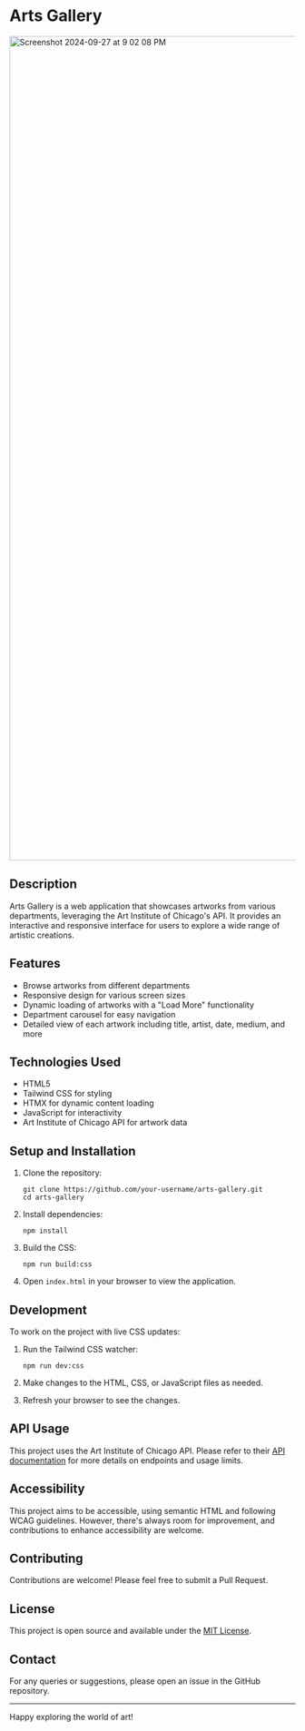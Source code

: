 # Arts Gallery

<img width="1453" alt="Screenshot 2024-09-27 at 9 02 08 PM" src="https://github.com/user-attachments/assets/64ddb982-d670-4452-bf51-84cb4e106697">


## Description

Arts Gallery is a web application that showcases artworks from various departments, leveraging the Art Institute of Chicago's API. It provides an interactive and responsive interface for users to explore a wide range of artistic creations.

## Features

- Browse artworks from different departments
- Responsive design for various screen sizes
- Dynamic loading of artworks with a "Load More" functionality
- Department carousel for easy navigation
- Detailed view of each artwork including title, artist, date, medium, and more

## Technologies Used

- HTML5
- Tailwind CSS for styling
- HTMX for dynamic content loading
- JavaScript for interactivity
- Art Institute of Chicago API for artwork data

## Setup and Installation

1. Clone the repository:
   ```
   git clone https://github.com/your-username/arts-gallery.git
   cd arts-gallery
   ```

2. Install dependencies:
   ```
   npm install
   ```

3. Build the CSS:
   ```
   npm run build:css
   ```

4. Open `index.html` in your browser to view the application.

## Development

To work on the project with live CSS updates:

1. Run the Tailwind CSS watcher:
   ```
   npm run dev:css
   ```

2. Make changes to the HTML, CSS, or JavaScript files as needed.

3. Refresh your browser to see the changes.

## API Usage

This project uses the Art Institute of Chicago API. Please refer to their [API documentation](https://api.artic.edu/docs/) for more details on endpoints and usage limits.

## Accessibility

This project aims to be accessible, using semantic HTML and following WCAG guidelines. However, there's always room for improvement, and contributions to enhance accessibility are welcome.

## Contributing

Contributions are welcome! Please feel free to submit a Pull Request.

## License

This project is open source and available under the [MIT License](LICENSE).

## Contact

For any queries or suggestions, please open an issue in the GitHub repository.

---

Happy exploring the world of art!
